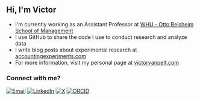 ## Hi, I'm Victor
- I'm currently working as an Assistant Professor at <a href="https://www.whu.edu/en/faculty/victor-van-pelt/" target="_blank">WHU - Otto Beisheim School of Management</a>
- I use GitHub to share the code I use to conduct research and analyze data
- I write blog posts about experimental research at <a href="https://www.accountingexperiments.com" target="_blank">accountingexperiments.com</a>
- For more information, visit my personal page at <a href="https://www.victorvanpelt.com" target="_blank">victorvanpelt.com</a>
### Connect with me?
[![Email](https://img.shields.io/badge/Microsoft_Outlook-0078D4?style=flat&logo=microsoft-outlook&logoColor=white)](mailto:victor.vanpelt@whu.edu)
[![LinkedIn](https://img.shields.io/badge/LinkedIn-0077B5?style=flat&logo=linkedin&logoColor=white)](https://www.linkedin.com/in/victorvanpelt/)
[![X](https://img.shields.io/badge/follow_me_on_X-000000?style=flat&logo=X&logoColor=white)](https://twitter.com/victorvanpelt)
[![ORCID](https://img.shields.io/badge/ORCID-A6CE39?style=flat&logo=ORCID&logoColor=white)](https://orcid.org/0000-0002-3471-3872)

